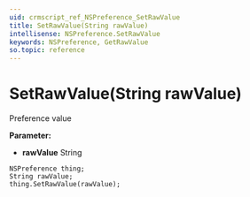 ```yaml
---
uid: crmscript_ref_NSPreference_SetRawValue
title: SetRawValue(String rawValue)
intellisense: NSPreference.SetRawValue
keywords: NSPreference, GetRawValue
so.topic: reference
---
```


# SetRawValue(String rawValue)

Preference value

**Parameter:** 
* **rawValue** String

```crmscript
NSPreference thing;
String rawValue;
thing.SetRawValue(rawValue);
```

